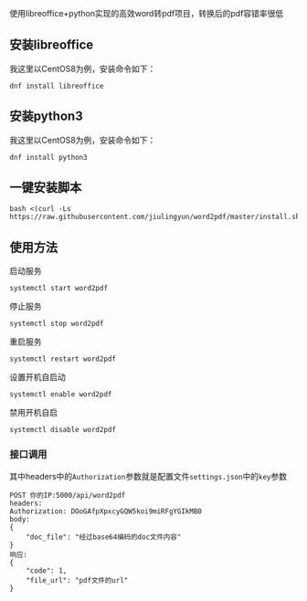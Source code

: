 使用libreoffice+python实现的高效word转pdf项目，转换后的pdf容错率很低

## 安装libreoffice
我这里以CentOS8为例，安装命令如下：
```shell
dnf install libreoffice
```
## 安装python3
我这里以CentOS8为例，安装命令如下：
```shell
dnf install python3
```
## 一键安装脚本
```shell
bash <(curl -Ls https://raw.githubusercontent.com/jiulingyun/word2pdf/master/install.sh)
```
## 使用方法
启动服务
```shell
systemctl start word2pdf
```
停止服务
```shell
systemctl stop word2pdf
```
重启服务
```shell
systemctl restart word2pdf
```
设置开机自启动
```shell
systemctl enable word2pdf
```
禁用开机自启
```shell
systemctl disable word2pdf
```
### 接口调用
其中headers中的```Authorization```参数就是配置文件`settings.json`中的```key```参数

```
POST 你的IP:5000/api/word2pdf
headers:
Authorization: DOoGAfpXpxcyGQW5koi9miRFgYGIkMB0
body:
{
    "doc_file": "经过base64编码的doc文件内容"
}
响应:
{
    "code": 1,
    "file_url": "pdf文件的url"
}
```
